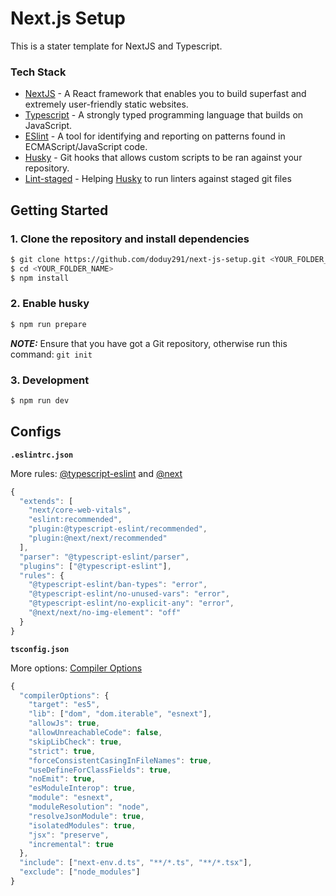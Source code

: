 # Next.js Setup

This is a stater template for NextJS and Typescript.

### Tech Stack

- [NextJS]("https://nextjs.org") - A React framework that enables you to build superfast and extremely user-friendly static websites.
- [Typescript]("https://www.typescriptlang.org") - A strongly typed programming language that builds on JavaScript.
- [ESlint](https://eslint.org) - A tool for identifying and reporting on patterns found in ECMAScript/JavaScript code.
- [Husky](https://www.npmjs.com/package/husky) - Git hooks that allows custom scripts to be ran against your repository.
- [Lint-staged](https://github.com/okonet/lint-staged) - Helping [Husky](https://www.npmjs.com/package/husky) to run linters against staged git files

## Getting Started

### 1. Clone the repository and install dependencies

```bash
$ git clone https://github.com/doduy291/next-js-setup.git <YOUR_FOLDER_NAME>
$ cd <YOUR_FOLDER_NAME>
$ npm install
```

### 2. Enable husky

```bash
$ npm run prepare
```

**_NOTE:_** Ensure that you have got a Git repository, otherwise run this command: `git init`

### 3. Development

```bash
$ npm run dev
```

## Configs

**`.eslintrc.json`**
<br>

More rules: [@typescript-eslint](https://typescript-eslint.io/rules/) and [@next](https://nextjs.org/docs/basic-features/eslint#eslint-plugin)

```js
{
  "extends": [
    "next/core-web-vitals",
    "eslint:recommended",
    "plugin:@typescript-eslint/recommended",
    "plugin:@next/next/recommended"
  ],
  "parser": "@typescript-eslint/parser",
  "plugins": ["@typescript-eslint"],
  "rules": {
    "@typescript-eslint/ban-types": "error",
    "@typescript-eslint/no-unused-vars": "error",
    "@typescript-eslint/no-explicit-any": "error",
    "@next/next/no-img-element": "off"
  }
}
```

**`tsconfig.json`**
<br>

More options: [Compiler Options](https://www.typescriptlang.org/tsconfig)

```js
{
  "compilerOptions": {
    "target": "es5",
    "lib": ["dom", "dom.iterable", "esnext"],
    "allowJs": true,
    "allowUnreachableCode": false,
    "skipLibCheck": true,
    "strict": true,
    "forceConsistentCasingInFileNames": true,
    "useDefineForClassFields": true,
    "noEmit": true,
    "esModuleInterop": true,
    "module": "esnext",
    "moduleResolution": "node",
    "resolveJsonModule": true,
    "isolatedModules": true,
    "jsx": "preserve",
    "incremental": true
  },
  "include": ["next-env.d.ts", "**/*.ts", "**/*.tsx"],
  "exclude": ["node_modules"]
}


```
